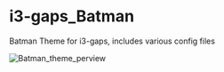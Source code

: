 # i3-gaps_Batman
Batman Theme for i3-gaps, includes various config files

![Batman_theme_perview](https://user-images.githubusercontent.com/75079303/156527057-989e8b8e-1d9e-4bbe-b30f-b8ce5d19fad9.gif)
